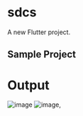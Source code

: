 # sdcs

A new Flutter project.

## Sample Project
# Output


![image](https://user-images.githubusercontent.com/60670013/191066271-2954a2ec-7777-4e91-818d-194b2cc73cfe.png)   ![image](https://user-images.githubusercontent.com/60670013/191066247-238d3267-65ae-4943-9ec1-2de723699673.png),


 
 
